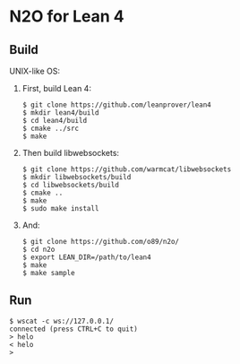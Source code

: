 # N2O for Lean 4

## Build

UNIX-like OS:

1. First, build Lean 4:

    ```shell
    $ git clone https://github.com/leanprover/lean4
    $ mkdir lean4/build
    $ cd lean4/build
    $ cmake ../src
    $ make
    ```

2. Then build libwebsockets:

    ```shell
    $ git clone https://github.com/warmcat/libwebsockets
    $ mkdir libwebsockets/build
    $ cd libwebsockets/build
    $ cmake ..
    $ make
    $ sudo make install
    ```

3. And:

    ```shell
    $ git clone https://github.com/o89/n2o/
    $ cd n2o
    $ export LEAN_DIR=/path/to/lean4
    $ make
    $ make sample
    ```

## Run

```shell
$ wscat -c ws://127.0.0.1/
connected (press CTRL+C to quit)
> helo
< helo
>
```
